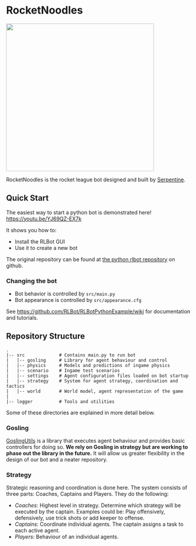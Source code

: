 # RocketNoodles

<img src="https://serpentine.ai/wp-content/uploads/2019/02/Final-design-serpentine.png" width="400px">

RocketNoodles is the rocket league bot designed and built by [Serpentine](serpentinai.nl). 

## Quick Start
The easiest way to start a python bot is demonstrated here!
https://youtu.be/YJ69QZ-EX7k

It shows you how to:
- Install the RLBot GUI
- Use it to create a new bot

The original repository can be found at 
[the python rlbot repository](https://github.com/RLBot/RLBotPythonExample) on github.

### Changing the bot

- Bot behavior is controlled by `src/main.py`
- Bot appearance is controlled by `src/appearance.cfg`

See https://github.com/RLBot/RLBotPythonExample/wiki for documentation and tutorials.

## Repository Structure
```
.
|-- src             # Contains main.py to run bot                     
|   |-- gosling     # Library for agent behaviour and control
|   |-- physics     # Models and predictions of ingame physics
|   |-- scenario    # Ingame test scenarios
|   |-- settings    # Agent configuration files loaded on bot startup
|   |-- strategy    # System for agent strategy, coordination and tactics
|   |-- world       # World model, agent representation of the game
|
|-- logger          # Tools and utilities
```
Some of these directories are explained in more detail below. 

### Gosling
[GoslingUtils](https://github.com/ddthj/GoslingUtils) is a library that executes agent behaviour
and provides basic controllers for doing so. **We rely on Gosling in strategy but are 
working to phase out the library in the future.** It will allow us greater flexibility
in the design of our bot and a neater repository.

### Strategy
Strategic reasoning and coordination is done here. The system consists of three parts: 
Coaches, Captains and Players. They do the following:
- _Coaches_: Highest level in strategy. Determine which strategy will be executed by the captain.
Examples could be: Play offensively, defensively, use trick shots or add keeper to offense.
- _Captains_: Coordinate individual agents. The captain assigns a task to each active agent. 
- _Players_: Behaviour of an individual agents. 
